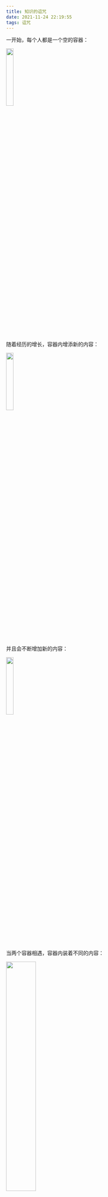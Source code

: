 ```yaml
---
title: 知识的诅咒
date: 2021-11-24 22:19:55
tags: 诅咒
---
```


一开始，每个人都是一个空的容器：

<img src="1.png" style="width:20%">

随着经历的增长，容器内增添新的内容：

<img src="2.png" style="width:20%">

并且会不断增加新的内容：

<img src="3.png" style="width:20%">

当两个容器相遇，容器内装着不同的内容：

<img src="4.png" style="width:40%">

两个容器会尽可能拿出内容相同的一面，产生关联，在某些问题上达成一致，并且形成更密切的关系：

<img src="5.png" style="width:40%">

随着各自内容的继续增长，它们相同的一面占比由 1/2 变为 1/3，它们之间的联系变弱了：

<img src="6.png" style="width:40%">

相同内容占比变为 1/4 的时候，它们不再继续有联系：

<img src="7.png" style="width:40%">

此时第三个容器出现了：

<img src="8.png" style="width:60%">

最左边和中间的容器，相同之处占比为 2/4 = 1/2，它们产生了联系：

<img src="9.png" style="width:60%">

随着时间的继续增加和内容的继续增长，中间的节点获得了一些特殊的独一无二的内容，这个独特的内容是一个容器区别于其他容器的关键，俗称独立思考能力：

<img src="10.png" style="width:60%">

这一部分特殊的内容不仅自己特殊，还会影响之前存在的已有的内容，将之前的内容变为更加丰富的、带有独立思考的内容：

<img src="11.png" style="width:60%">

由于特殊内容对之前内容产生了干扰，混杂在之前的内容中，之前内容相同的占比已经降低，最左边容器和中间容器的关系变弱了：

<img src="12.png" style="width:60%">

甚至再没有关联：

<img src="13.png" style="width:60%">

最左边的容器，始终没有获得那样特殊的内功：

<img src="14.png" style="width:60%">

直到有一天，最右边的节点获得了一些特殊的内容，只不过是三角形的：

<img src="15.png" style="width:60%">

中间的容器和右边的容器无法达成一致：

<img src="16.png" style="width:60%">

中间容器的内容没有停止增长，在有了特殊内容之后，再增添的内容也变成彩色了：

<img src="17.png" style="width:60%">

中间的容器和左右两边的节点，都没有联系了，也难以再产生联系：

<img src="18.png" style="width:60%">

中间的容器，只剩自己了，和一开始一样：

<img src="19.png" style="width:60%">

中间容器的内容继续增长着：

<img src="20.png" style="width:20%">

和其他容器一起，各自独立地继续累加内容：

<img src="21.png" style="width:60%">

林林总总，花花绿绿：

<img src="22.png" style="width:30%">





